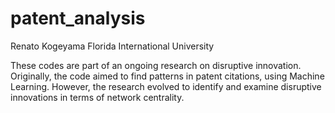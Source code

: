 # patent_analysis
Renato Kogeyama
Florida International University

These codes are part of an ongoing research on disruptive innovation. Originally, the code aimed to find patterns in patent citations, using Machine Learning. However, the research evolved to identify and examine disruptive innovations in terms of network centrality.
